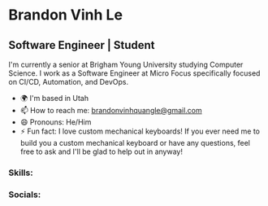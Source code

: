 # Brandon Vinh Le

## Software Engineer | Student

I'm currently a senior at Brigham Young University studying Computer Science. I work as a Software Engineer at Micro Focus specifically focused on CI/CD, Automation, and DevOps.
- 🌍  I'm based in Utah
- 📫 How to reach me: brandonvinhquangle@gmail.com
- 😄 Pronouns: He/Him
- ⚡ Fun fact: I love custom mechanical keyboards! If you ever need me to build you a custom mechanical keyboard or have any questions, feel free to ask and I'll be glad to help out in anyway!

### Skills:


### Socials:


<!--
**brandonvinhquangle/brandonvinhquangle** is a ✨ _special_ ✨ repository because its `README.md` (this file) appears on your GitHub profile.

Here are some ideas to get you started:

- 🔭 I’m currently working on ...
- 🌱 I’m currently learning ...
- 👯 I’m looking to collaborate on ...
- 🤔 I’m looking for help with ...
- 💬 Ask me about ...
- 📫 How to reach me: ...
- 😄 Pronouns: ...
- ⚡ Fun fact: ...
-->
